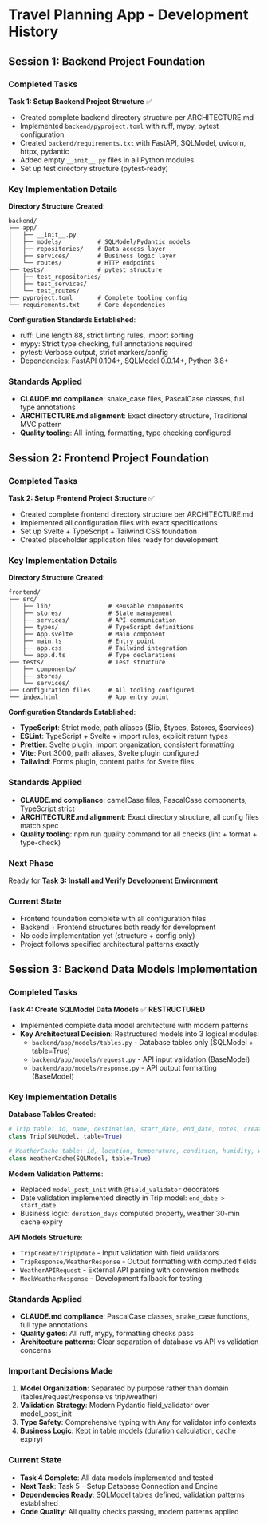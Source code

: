 # Travel Planning App - Development History

## Session 1: Backend Project Foundation

### Completed Tasks

**Task 1: Setup Backend Project Structure** ✅
- Created complete backend directory structure per ARCHITECTURE.md
- Implemented `backend/pyproject.toml` with ruff, mypy, pytest configuration
- Created `backend/requirements.txt` with FastAPI, SQLModel, uvicorn, httpx, pydantic
- Added empty `__init__.py` files in all Python modules
- Set up test directory structure (pytest-ready)

### Key Implementation Details

**Directory Structure Created**:
```
backend/
├── app/
│   ├── __init__.py
│   ├── models/          # SQLModel/Pydantic models
│   ├── repositories/    # Data access layer
│   ├── services/        # Business logic layer
│   └── routes/          # HTTP endpoints
├── tests/               # pytest structure
│   ├── test_repositories/
│   ├── test_services/
│   └── test_routes/
├── pyproject.toml       # Complete tooling config
└── requirements.txt     # Core dependencies
```

**Configuration Standards Established**:
- ruff: Line length 88, strict linting rules, import sorting
- mypy: Strict type checking, full annotations required
- pytest: Verbose output, strict markers/config
- Dependencies: FastAPI 0.104+, SQLModel 0.0.14+, Python 3.8+

### Standards Applied
- **CLAUDE.md compliance**: snake_case files, PascalCase classes, full type annotations
- **ARCHITECTURE.md alignment**: Exact directory structure, Traditional MVC pattern
- **Quality tooling**: All linting, formatting, type checking configured

## Session 2: Frontend Project Foundation

### Completed Tasks

**Task 2: Setup Frontend Project Structure** ✅
- Created complete frontend directory structure per ARCHITECTURE.md
- Implemented all configuration files with exact specifications
- Set up Svelte + TypeScript + Tailwind CSS foundation
- Created placeholder application files ready for development

### Key Implementation Details

**Directory Structure Created**:
```
frontend/
├── src/
│   ├── lib/                # Reusable components
│   ├── stores/             # State management
│   ├── services/           # API communication
│   ├── types/              # TypeScript definitions
│   ├── App.svelte          # Main component
│   ├── main.ts             # Entry point
│   ├── app.css             # Tailwind integration
│   └── app.d.ts            # Type declarations
├── tests/                  # Test structure
│   ├── components/
│   ├── stores/
│   └── services/
├── Configuration files     # All tooling configured
└── index.html              # App entry point
```

**Configuration Standards Established**:
- **TypeScript**: Strict mode, path aliases ($lib, $types, $stores, $services)
- **ESLint**: TypeScript + Svelte + import rules, explicit return types
- **Prettier**: Svelte plugin, import organization, consistent formatting
- **Vite**: Port 3000, path aliases, Svelte plugin configured
- **Tailwind**: Forms plugin, content paths for Svelte files

### Standards Applied
- **CLAUDE.md compliance**: camelCase files, PascalCase components, TypeScript strict
- **ARCHITECTURE.md alignment**: Exact directory structure, all config files match spec
- **Quality tooling**: npm run quality command for all checks (lint + format + type-check)

### Next Phase
Ready for **Task 3: Install and Verify Development Environment**

### Current State
- Frontend foundation complete with all configuration files
- Backend + Frontend structures both ready for development
- No code implementation yet (structure + config only)
- Project follows specified architectural patterns exactly

## Session 3: Backend Data Models Implementation

### Completed Tasks

**Task 4: Create SQLModel Data Models** ✅ **RESTRUCTURED**
- Implemented complete data model architecture with modern patterns
- **Key Architectural Decision**: Restructured models into 3 logical modules:
  - `backend/app/models/tables.py` - Database tables only (SQLModel + table=True)
  - `backend/app/models/request.py` - API input validation (BaseModel)
  - `backend/app/models/response.py` - API output formatting (BaseModel)

### Key Implementation Details

**Database Tables Created**:
```python
# Trip table: id, name, destination, start_date, end_date, notes, created_at, updated_at
class Trip(SQLModel, table=True)

# WeatherCache table: id, location, temperature, condition, humidity, wind_speed, updated_at, cached_at  
class WeatherCache(SQLModel, table=True)
```

**Modern Validation Patterns**:
- Replaced `model_post_init` with `@field_validator` decorators
- Date validation implemented directly in Trip model: `end_date > start_date`
- Business logic: `duration_days` computed property, weather 30-min cache expiry

**API Models Structure**:
- `TripCreate/TripUpdate` - Input validation with field validators
- `TripResponse/WeatherResponse` - Output formatting with computed fields
- `WeatherAPIRequest` - External API parsing with conversion methods
- `MockWeatherResponse` - Development fallback for testing

### Standards Applied
- **CLAUDE.md compliance**: PascalCase classes, snake_case functions, full type annotations
- **Quality gates**: All ruff, mypy, formatting checks pass
- **Architecture patterns**: Clear separation of database vs API vs validation concerns

### Important Decisions Made
1. **Model Organization**: Separated by purpose rather than domain (tables/request/response vs trip/weather)
2. **Validation Strategy**: Modern Pydantic field_validator over model_post_init
3. **Type Safety**: Comprehensive typing with Any for validator info contexts
4. **Business Logic**: Kept in table models (duration calculation, cache expiry)

### Current State
- **Task 4 Complete**: All data models implemented and tested
- **Next Task**: Task 5 - Setup Database Connection and Engine  
- **Dependencies Ready**: SQLModel tables defined, validation patterns established
- **Code Quality**: All quality checks passing, modern patterns applied